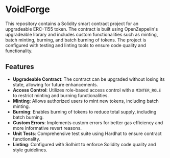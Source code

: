 # VoidForge

This repository contains a Solidity smart contract project for an upgradeable ERC-1155 token. The contract is built using OpenZeppelin's upgradeable library and includes custom functionalities such as minting, batch minting, burning, and batch burning of tokens. The project is configured with testing and linting tools to ensure code quality and functionality.

## Features

- **Upgradeable Contract**: The contract can be upgraded without losing its state, allowing for future enhancements.
- **Access Control**: Utilizes role-based access control with a `MINTER_ROLE` to restrict minting and burning functionalities.
- **Minting**: Allows authorized users to mint new tokens, including batch minting.
- **Burning**: Enables burning of tokens to reduce total supply, including batch burning.
- **Custom Errors**: Implements custom errors for better gas efficiency and more informative revert reasons.
- **Unit Tests**: Comprehensive test suite using Hardhat to ensure contract functionality.
- **Linting**: Configured with Solhint to enforce Solidity code quality and style guidelines.
